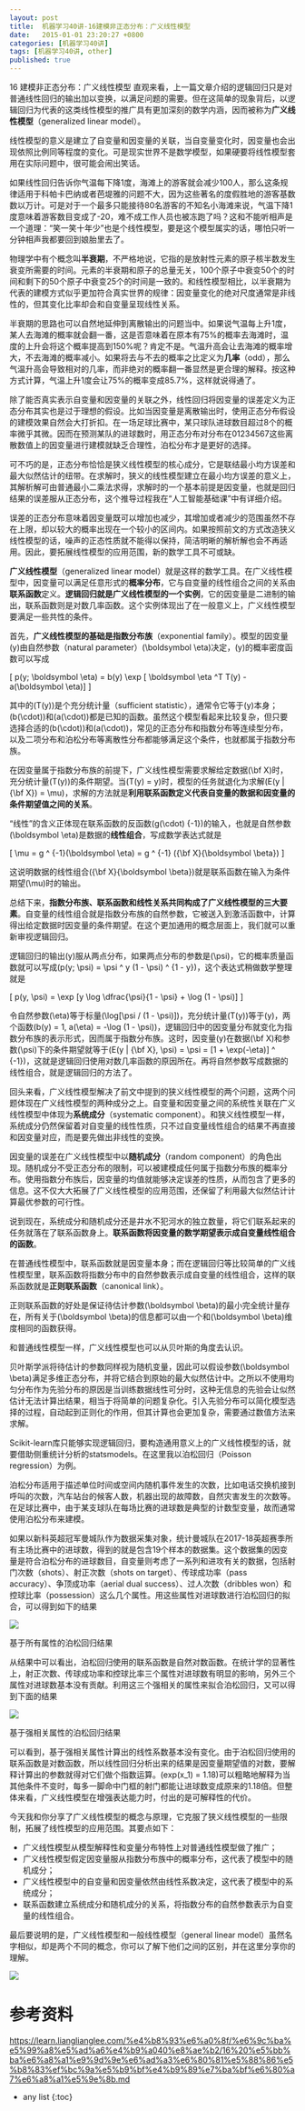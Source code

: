```yaml
---
layout: post
title:  机器学习40讲-16建模非正态分布：广义线性模型
date:   2015-01-01 23:20:27 +0800
categories: [机器学习40讲]
tags: [机器学习40讲, other]
published: true
---
```




16 建模非正态分布：广义线性模型
直观来看，上一篇文章介绍的逻辑回归只是对普通线性回归的输出加以变换，以满足问题的需要。但在这简单的现象背后，以逻辑回归为代表的这类线性模型的推广具有更加深刻的数学内涵，因而被称为**广义线性模型**（generalized linear model）。

线性模型的意义是建立了自变量和因变量的关联，当自变量变化时，因变量也会出现依照比例同等程度的变化。可是现实世界不是数学模型，如果硬要将线性模型套用在实际问题中，很可能会闹出笑话。

如果线性回归告诉你气温每下降1度，海滩上的游客就会减少100人，那么这条规律适用于科帕卡巴纳或者芭堤雅的问题不大，因为这些著名的度假胜地的游客基数数以万计。可是对于一个最多只能接待80名游客的不知名小海滩来说，气温下降1度意味着游客数目变成了-20，难不成工作人员也被冻跑了吗？这和不能听相声是一个道理：“笑一笑十年少”也是个线性模型，要是这个模型属实的话，哪怕只听一分钟相声我都要回到娘胎里去了。

物理学中有个概念叫**半衰期**，不严格地说，它指的是放射性元素的原子核半数发生衰变所需要的时间。元素的半衰期和原子的总量无关，100个原子中衰变50个的时间和剩下的50个原子中衰变25个的时间是一致的。和线性模型相比，以半衰期为代表的建模方式似乎更加符合真实世界的规律：因变量变化的绝对尺度通常是非线性的，但其变化比率却会和自变量呈现线性关系。

半衰期的思路也可以自然地延伸到离散输出的问题当中。如果说气温每上升1度，某人去海滩的概率就会翻一番，这是否意味着在原本有75%的概率去海滩时，温度的上升会将这个概率提高到150%呢？肯定不是。气温升高会让去海滩的概率增大，不去海滩的概率减小。如果将去与不去的概率之比定义为**几率**（odd），那么气温升高会导致相对的几率，而非绝对的概率翻一番显然是更合理的解释。按这种方式计算，气温上升1度会让75%的概率变成85.7%，这样就说得通了。

除了能否真实表示自变量和因变量的关联之外，线性回归将因变量的误差定义为正态分布其实也是过于理想的假设。比如当因变量是离散输出时，使用正态分布假设的建模效果自然会大打折扣。在一场足球比赛中，某只球队进球数目超过8个的概率微乎其微。因而在预测某队的进球数时，用正态分布对分布在01234567这些离散数值上的因变量进行建模就缺乏合理性，泊松分布才是更好的选择。

可不巧的是，正态分布恰恰是狭义线性模型的核心成分，它是联结最小均方误差和最大似然估计的纽带。在求解时，狭义的线性模型建立在最小均方误差的意义上，其解析解可由普通最小二乘法求得，求解时的一个基本前提是因变量，也就是回归结果的误差服从正态分布，这个推导过程我在“人工智能基础课”中有详细介绍。

误差的正态分布意味着因变量既可以增加也减少，其增加或者减少的范围虽然不存在上限，却以较大的概率出现在一个较小的区间内。如果按照前文的方式改造狭义线性模型的话，噪声的正态性质就不能得以保持，简洁明晰的解析解也会不再适用。因此，要拓展线性模型的应用范围，新的数学工具不可或缺。

**广义线性模型**（generalized linear model）就是这样的数学工具。在广义线性模型中，因变量可以满足任意形式的**概率分布**，它与自变量的线性组合之间的关系由**联系函数**定义。**逻辑回归就是广义线性模型的一个实例**，它的因变量是二进制的输出，联系函数则是对数几率函数。这个实例体现出了在一般意义上，广义线性模型要满足一些共性的条件。

首先，**广义线性模型的基础是指数分布族**（exponential family）。模型的因变量\(y\)由自然参数（natural parameter）\(\\boldsymbol \\eta\)决定，\(y\)的概率密度函数可以写成

\[ p(y; \\boldsymbol \\eta) = b(y) \\exp \[ \\boldsymbol \\eta ^T T(y) - a(\\boldsymbol \\eta)\] \]

其中的\(T(y)\)是个充分统计量（sufficient statistic），通常令它等于\(y\)本身；\(b(\\cdot)\)和\(a(\\cdot)\)都是已知的函数。虽然这个模型看起来比较复杂，但只要选择合适的\(b(\\cdot)\)和\(a(\\cdot)\)，常见的正态分布和指数分布等连续型分布，以及二项分布和泊松分布等离散性分布都能够满足这个条件，也就都属于指数分布族。

在因变量属于指数分布族的前提下，广义线性模型需要求解给定数据\(\\bf X\)时，充分统计量\(T(y)\)的条件期望。当\(T(y) = y\)时，模型的任务就退化为求解\(E(y | {\\bf X}) = \\mu\)，求解的方法就是**利用联系函数定义代表自变量的数据和因变量的条件期望值之间的关系**。

“线性”的含义正体现在联系函数的反函数\(g(\\cdot) {-1}\)的输入，也就是自然参数\(\\boldsymbol \\eta\)是数据的**线性组合**，写成数学表达式就是

\[ \\mu = g ^ {-1}(\\boldsymbol \\eta) = g ^ {-1} ({\\bf X}{\\boldsymbol \\beta}) \]

这说明数据的线性组合\({\\bf X}{\\boldsymbol \\beta}\)就是联系函数在输入为条件期望\(\\mu\)时的输出。

总结下来，**指数分布族、联系函数和线性关系共同构成了广义线性模型的三大要素**。自变量的线性组合就是指数分布族的自然参数，它被送入到激活函数中，计算得出给定数据时因变量的条件期望。在这个更加通用的概念层面上，我们就可以重新审视逻辑回归。

逻辑回归的输出\(y\)服从两点分布，如果两点分布的参数是\(\\psi\)，它的概率质量函数就可以写成\(p(y; \\psi) = \\psi ^ y (1 - \\psi) ^ {1 - y}\)，这个表达式稍做数学整理就是

\[ p(y, \\psi) = \\exp \[y \\log \\dfrac{\\psi}{1 - \\psi} + \\log (1 - \\psi)\] \]

令自然参数\(\\eta\)等于标量\(\\log\[\\psi / (1 - \\psi)\]\)，充分统计量\(T(y)\)等于\(y\)，两个函数\(b(y) = 1, a(\\eta) = -\\log (1 - \\psi)\)，逻辑回归中的因变量分布就变化为指数分布族的表示形式，因而属于指数分布族。这时，因变量\(y\)在数据\(\\bf X\)和参数\(\\psi\)下的条件期望就等于\(E(y | {\\bf X}, \\psi) = \\psi = \[1 + \\exp(-\\eta)\] ^ {-1}\)，这就是逻辑回归使用对数几率函数的原因所在。再将自然参数写成数据的线性组合，就是逻辑回归的方法了。

回头来看，广义线性模型解决了前文中提到的狭义线性模型的两个问题，这两个问题体现在广义线性模型的两种成分之上。自变量和因变量之间的系统性关联在广义线性模型中体现为**系统成分**（systematic component）。和狭义线性模型一样，系统成分仍然保留着对自变量的线性性质，只不过自变量线性组合的结果不再直接和因变量对应，而是要先做出非线性的变换。

因变量的误差在广义线性模型中以**随机成分**（random component）的角色出现。随机成分不受正态分布的限制，可以被建模成任何属于指数分布族的概率分布。使用指数分布族后，因变量的均值就能够决定误差的性质，从而包含了更多的信息。这不仅大大拓展了广义线性模型的应用范围，还保留了利用最大似然估计计算最优参数的可行性。

说到现在，系统成分和随机成分还是井水不犯河水的独立数量，将它们联系起来的任务就落在了联系函数身上。**联系函数将因变量的数学期望表示成自变量线性组合的函数**。

在普通线性模型中，联系函数就是因变量本身；而在逻辑回归等比较简单的广义线性模型里，联系函数将指数分布中的自然参数表示成自变量的线性组合，这样的联系函数就是**正则联系函数**（canonical link）。

正则联系函数的好处是保证待估计参数\(\\boldsymbol \\beta\)的最小完全统计量存在，所有关于\(\\boldsymbol \\beta\)的信息都可以由一个和\(\\boldsymbol \\beta\)维度相同的函数获得。

和普通线性模型一样，广义线性模型也可以从贝叶斯的角度去认识。

贝叶斯学派将待估计的参数同样视为随机变量，因此可以假设参数\(\\boldsymbol \\beta\)满足多维正态分布，并将它结合到原始的最大似然估计中。之所以不使用均匀分布作为先验分布的原因是当训练数据线性可分时，这种无信息的先验会让似然估计无法计算出结果，相当于将简单的问题复杂化。引入先验分布可以简化模型选择的过程，自动起到正则化的作用，但其计算也会更加复杂，需要通过数值方法来求解。

Scikit-learn库只能够实现逻辑回归，要构造通用意义上的广义线性模型的话，就要借助侧重统计分析的statsmodels。在这里我以泊松回归（Poisson regression）为例。

泊松分布适用于描述单位时间或空间内随机事件发生的次数，比如电话交换机接到呼叫的次数，汽车站台的候客人数，机器出现的故障数，自然灾害发生的次数等。在足球比赛中，由于某支球队在每场比赛的进球数是典型的计数型变量，故而通常使用泊松分布来建模。

如果以新科英超冠军曼城队作为数据采集对象，统计曼城队在2017-18英超赛季所有主场比赛中的进球数，得到的就是包含19个样本的数据集。这个数据集的因变量是符合泊松分布的进球数目，自变量则考虑了一系列和进攻有关的数据，包括射门次数（shots）、射正次数（shots on target）、传球成功率（pass accuracy）、争顶成功率（aerial dual success）、过人次数（dribbles won）和控球比率（possession）这么几个属性。用这些属性对进球数进行泊松回归的拟合，可以得到如下的结果

![](https://learn.lianglianglee.com/%e4%b8%93%e6%a0%8f/%e6%9c%ba%e5%99%a8%e5%ad%a6%e4%b9%a040%e8%ae%b2/assets/88957df8b72281e96da038fbd3666970.png)

基于所有属性的泊松回归结果

从结果中可以看出，泊松回归使用的联系函数是自然对数函数。在统计学的显著性上，射正次数、传球成功率和控球比率三个属性对进球数有明显的影响，另外三个属性对进球数基本没有贡献。利用这三个强相关的属性来拟合泊松回归，又可以得到下面的结果

![](https://learn.lianglianglee.com/%e4%b8%93%e6%a0%8f/%e6%9c%ba%e5%99%a8%e5%ad%a6%e4%b9%a040%e8%ae%b2/assets/138d35caafe71d6fa726e7dbaef1d64b.png)

基于强相关属性的泊松回归结果

可以看到，基于强相关属性计算出的线性系数基本没有变化。由于泊松回归使用的联系函数是对数函数，所以线性回归分析出来的结果是因变量期望值的对数，要解释计算出的参数就得对它们做个指数运算。\(exp(x_1) = 1.18\)可以粗略地解释为当其他条件不变时，每多一脚命中门框的射门都能让进球数变成原来的1.18倍。但整体来看，广义线性模型在增强表达能力时，付出的是可解释性的代价。

今天我和你分享了广义线性模型的概念与原理，它克服了狭义线性模型的一些限制，拓展了线性模型的应用范围。其要点如下：

* 广义线性模型从模型解释性和变量分布特性上对普通线性模型做了推广；
* 广义线性模型假定因变量服从指数分布族中的概率分布，这代表了模型中的随机成分；
* 广义线性模型中的自变量和因变量依然由线性系数决定，这代表了模型中的系统成分；
* 联系函数建立系统成分和随机成分的关系，将指数分布的自然参数表示为自变量的线性组合。

最后要说明的是，广义线性模型和一般线性模型（general linear model）虽然名字相似，却是两个不同的概念，你可以了解下他们之间的区别，并在这里分享你的理解。

![](https://learn.lianglianglee.com/%e4%b8%93%e6%a0%8f/%e6%9c%ba%e5%99%a8%e5%ad%a6%e4%b9%a040%e8%ae%b2/assets/1baff289ad8b330d7b4beab3a4c40f26.jpg)




# 参考资料

https://learn.lianglianglee.com/%e4%b8%93%e6%a0%8f/%e6%9c%ba%e5%99%a8%e5%ad%a6%e4%b9%a040%e8%ae%b2/16%20%e5%bb%ba%e6%a8%a1%e9%9d%9e%e6%ad%a3%e6%80%81%e5%88%86%e5%b8%83%ef%bc%9a%e5%b9%bf%e4%b9%89%e7%ba%bf%e6%80%a7%e6%a8%a1%e5%9e%8b.md

* any list
{:toc}
